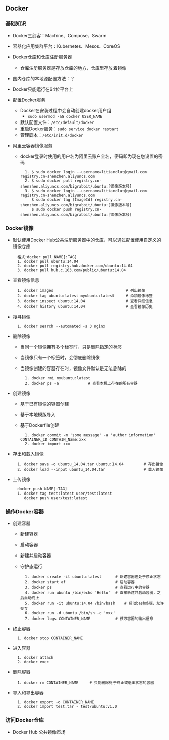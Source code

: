 ## Docker
### 基础知识
- Docker三剑客：Machine、Compose、Swarm
- 容器化应用集群平台：Kubernetes、Mesos、CoreOS
- Docker仓库和仓库注册服务器
    - 仓库注册服务器是存放仓库的地方，仓库里存放着镜像
- 国内仓库的本地源配置方法：？
- Docker只能运行在64位平台上
- 配置Docker服务
    - Docker在安装过程中会自动创建docker用户组
        - `sudo usermod -aG docker USER_NAME`
    - 默认配置文件：`/etc/default/docker`
    - 重启Docker服务：`sudo service docker restart`
    - 管理脚本：`/etc/init.d/docker`

- 阿里云容器镜像服务
    - docker登录时使用的用户名为阿里云账户全名，密码即为现在您设置的密码

            1. $ sudo docker login --username=litiandlut@gmail.com registry.cn-shenzhen.aliyuncs.com
            2. $ sudo docker pull registry.cn-shenzhen.aliyuncs.com/bigrabbit/ubuntu:[镜像版本号]
            3. $ sudo docker login --username=litiandlut@gmail.com registry.cn-shenzhen.aliyuncs.com
               $ sudo docker tag [ImageId] registry.cn-shenzhen.aliyuncs.com/bigrabbit/ubuntu:[镜像版本号]
               $ sudo docker push registry.cn-shenzhen.aliyuncs.com/bigrabbit/ubuntu:[镜像版本号]

### Docker镜像
- 默认使用Docker Hub公共注册服务器中的仓库，可以通过配置使用自定义的镜像仓库

        格式:docker pull NAME[:TAG]
        1. docker pull ubuntu:14.04
        2. docker pull registry.hub.docker.com/ubuntu:14.04
        3. docker pull hub.c.163.com/public/ubuntu:14.04

- 查看镜像信息

        1. docker images                                # 列出镜像
        2. docker tag ubuntu:latest myubuntu:latest     # 添加镜像标签
        3. docker inspect ubuntu:14.04                  # 查看详细信息
        4. docker history ubuntu:14.04                  # 查看镜像历史

- 搜寻镜像

        1. docker search --automated -s 3 nginx

- 删除镜像
    - 当同一个镜像拥有多个标签时，只是删除指定的标签
    - 当镜像只有一个标签时，会彻底删除镜像
    - 当镜像创建的容器存在时，镜像文件默认是无法删除的

            1. docker rmi myubuntu:latest
            2. docker ps -a             # 查看本机上存在的所有容器

- 创建镜像
    - 基于已有镜像的容器创建
    - 基于本地模版导入
    - 基于Dockerfile创建

            1. docker commit -m 'some message' -a 'author information' CONTAINER_ID CONTAIN_Name:xxx
            2. docker import xxx

- 存出和载入镜像

        1. docker save -o ubuntu_14.04.tar ubuntu:14.04         # 存出镜像
        2. docker load --input ubuntu_14.04.tar                 # 载入镜像

- 上传镜像

        docker push NAME[:TAG]
        1. docker tag test:latest user/test:latest
           docker push user/test:latest

### 操作Docker容器
- 创建容器
    - 新建容器
    - 启动容器
    - 新建并启动容器
    - 守护态运行

            1. docker create -it ubuntu:latest      # 新建容器但处于停止状态
            2. docker start af                      # 启动容器
            3. docker ps                            # 查看运行中的容器
            4. docker run ubuntu /bin/echo 'Hello'  # 直接新建并启动容器，之后自动终止
            5. docker run -it ubuntu:14.04 /bin/bash    # 启动bash终端，允许交互
            6. docker run -d ubuntu /bin/sh -c 'xxx'
            7. docker logs CONTAINER_NAME           # 获取容器的输出信息

- 终止容器

        1. docker stop CONTAINER_NAME

- 进入容器

        1. docker attach 
        2. docker exec

- 删除容器

        1. docker rm CONTAINER_NAME     # 只能删除处于终止或退出状态的容器

- 导入和导出容器

        1. docker export -o CONTAINER_NAME
        2. docker import test.tar - test/ubuntu:v1.0

### 访问Docker仓库
- Docker Hub 公共镜像市场